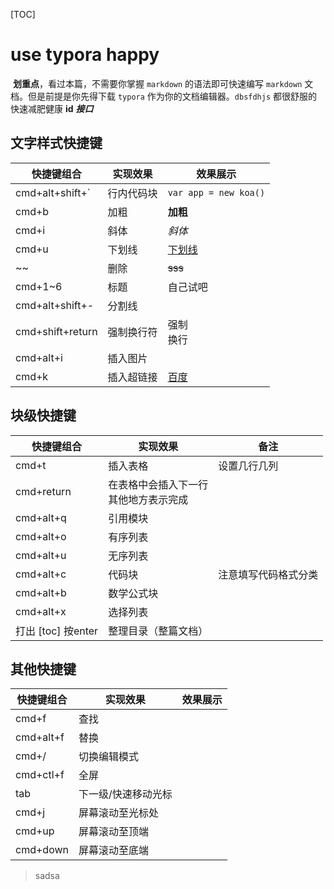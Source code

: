 [TOC]

# use typora happy

​	**划重点**，看过本篇，不需要你掌握 `markdown` 的语法即可快速编写 `markdown` 文档。但是前提是你先得下载 `typora` 作为你的文档编辑器。`dbsfdhjs` 都很舒服的快速减肥健康 **id** ***接口***

## 文字样式快捷键

| 快捷键组合       | 实现效果   | 效果展示              |
| ---------------- | ---------- | --------------------- |
| cmd+alt+shift+`  | 行内代码块 | `var app = new koa()` |
| cmd+b            | 加粗       | **加粗**              |
| cmd+i            | 斜体       | *斜体*                |
| cmd+u            | 下划线     | <u>下划线</u>         |
| \~\~             | 删除       | ~~sss~~               |
| cmd+1~6          | 标题       | 自己试吧              |
| cmd+alt+shift+-  | 分割线     |                       |
| cmd+shift+return | 强制换行符 | 强制<br />换行        |
| cmd+alt+i  | 插入图片            |          |
| cmd+k | 插入超链接 | [百度](www.baidu.com) |

## 块级快捷键

| 快捷键组合           | 实现效果                                   | 备注                 |
| -------------------- | ------------------------------------------ | -------------------- |
| cmd+t                | 插入表格                                   | 设置几行几列         |
| cmd+return           | 在表格中会插入下一行<br />其他地方表示完成 |                      |
| cmd+alt+q            | 引用模块                                   |                      |
| cmd+alt+o            | 有序列表                                   |                      |
| cmd+alt+u            | 无序列表                                   |                      |
| cmd+alt+c            | 代码块                                     | 注意填写代码格式分类 |
| cmd+alt+b            | 数学公式块                                 |                      |
| cmd+alt+x            | 选择列表                                   |                      |
| 打出 \[toc\] 按enter | 整理目录（整篇文档）                       |                      |

## 其他快捷键

| 快捷键组合 | 实现效果            | 效果展示 |
| ---------- | ------------------- | -------- |
| cmd+f      | 查找                |          |
| cmd+alt+f  | 替换                |          |
| cmd+/      | 切换编辑模式        |          |
| cmd+ctl+f  | 全屏                |          |
| tab        | 下一级/快速移动光标 |          |
| cmd+j      | 屏幕滚动至光标处    |          |
| cmd+up     | 屏幕滚动至顶端      |          |
| cmd+down   | 屏幕滚动至底端      |          |

> sadsa